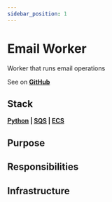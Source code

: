 ```yaml
---
sidebar_position: 1
---
```


# Email Worker

Worker that runs email operations

See on **[GitHub](https://github.com/itsadeadh2/email-sender-worker)**

## Stack

**[Python](https://www.python.org/) | [SQS](https://aws.amazon.com/sqs/) | [ECS](https://aws.amazon.com/ecs/)**

## Purpose



## Responsibilities



## Infrastructure


